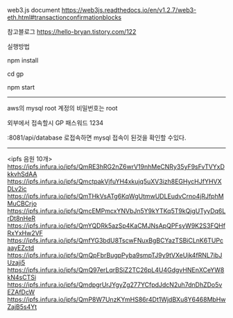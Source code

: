 web3.js document
https://web3js.readthedocs.io/en/v1.2.7/web3-eth.html#transactionconfirmationblocks

참고블로그
https://hello-bryan.tistory.com/122

실행방법 

npm install

cd gp

npm start

---

aws의 mysql root 계정의 비밀번호는 root

외부에서 접속할시 GP 패스워드 1234

:8081/api/database 로접속하면 mysql 접속이 된것을 확인할 수있다.

----------------------------------------------------------------
<ipfs 음원 10개>  
https://ipfs.infura.io/ipfs/QmRE3hRG2nZ6wrV19nhMeCNRy35yF9sFvTVYxDkkvhSdAA
https://ipfs.infura.io/ipfs/QmctpakVjfuYH4xkujq5uXV3izh8EGHycHJfYHVXDLv2ic
https://ipfs.infura.io/ipfs/QmTHkVsATg6KqWgUtmwUDLEudvCrno4jRJfphMMuCBCrjo
https://ipfs.infura.io/ipfs/QmcEMPmcxYNVbJn5Y9kYTKq5T9kQjgUTyyDq6LrDt8nHeR
https://ipfs.infura.io/ipfs/QmYQDRk5azSp4KaCMJNsApQPFsyW9K2S3FQHfRxYxHw2VF
https://ipfs.infura.io/ipfs/QmfYG3bdU8TscwFNuxBgBCYazTSBiCLnK6TUPcaayEZctd
https://ipfs.infura.io/ipfs/QmQpFbrBugpPyba9smpTJ9y9tVXeUjk4fRNL7ibJUzaji5
https://ipfs.infura.io/ipfs/QmQ97erLqrBSiZ2TC26pL4U4GdgvHNEnXCeYW8kN4sCTSi
https://ipfs.infura.io/ipfs/QmdpgrUrJYgyZg277YCfpdJdcN2uh7dnDhZDo5vEZAfDcW
https://ipfs.infura.io/ipfs/QmP8W7UnzKYmHS86r4Dt1WjdBXu8Y6468MbHwZajB5s4Yt
